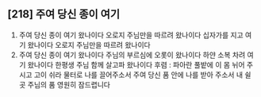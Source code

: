 ## [218] 주여 당신 종이 여기

1) 주여 당신 종이 여기 왔나이다 오로지 주님만을 따르려 왔나이다 십자가를 지고 여기 왔나이다 오로지 주님만을 따르려 왔나이다
2) 주여 당신 종이 여기 왔나이다 주님의 부르심에 오롯이 왔나이다 하얀 소복 차려 여기 왔나이다 한평생 주님 함께 살고파 왔나이다
후렴 : 파아란 풀밭에 이 몸 뉘어 주시고 고이 쉬라 물터로 나를 끌어주소서 주여 당신 품 안에 나를 받아 주소서 내 쉴 곳 주님의 품 영원히 잠드렵니다
